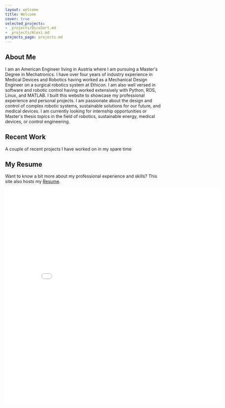 ```yaml
---
layout: welcome
title: Welcome
cover: true
selected_projects:
- _projects/DiceSort.md
- _projects/Alexi.md
projects_page: projects.md
---
```


## About Me

I am an American Engineer living in Austria where I am pursuing a Master's Degree in Mechatronics. 
I have over four years of industry experience in Medical Devices and Robotics having worked as a 
Mechanical Design Engineer on a surgical robotics system at Ethicon. I am also well versed in software 
and robotic control having worked extensively with Python, ROS, Linux, and MATLAB. 
I built this website to showcase my professional experience and personal projects. I am 
passionate about the design and control of complex robotic systems, sustainable solutions for our 
future, and medical devices. I am currently looking for internship opportunities or Master's thesis
topics in the field of robotics, sustainable energy, medical devices, or control engineering.


## Recent Work
A couple of recent projects I have worked on in my spare time

<!--projects-->

## My Resume
Want to know a bit more about my professional experience and skills? This site also hosts my [Resume](assets/LiamNolanCV.pdf).

<!--projects![Resume](/assets/img/LiamResume.jpg){: width="400"}-->

<embed src="/assets/LiamNolanCV.pdf" type="application/pdf" width="700px" height="700px"/>


[install]: install.md